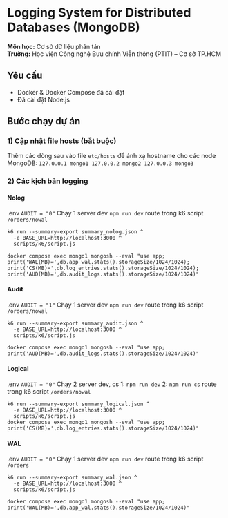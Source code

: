 
# Logging System for Distributed Databases (MongoDB)
**Môn học:** Cơ sở dữ liệu phân tán  
**Trường:** Học viện Công nghệ Bưu chính Viễn thông (PTIT) – Cơ sở TP.HCM

## Yêu cầu
- Docker & Docker Compose đã cài đặt
- Đã cài đặt Node.js

## Bước chạy dự án

### 1) Cập nhật file hosts (bắt buộc)
Thêm các dòng sau vào file `etc/hosts` để ánh xạ hostname cho các node MongoDB:
`
127.0.0.1 mongo1
127.0.0.2 mongo2
127.0.0.3 mongo3
`
### 2) Các kịch bản logging

#### Nolog
.env
`AUDIT = "0"`
Chạy 1 server dev
`npm run dev`
route trong k6 script
`/orders/nowal`
```
k6 run --summary-export summary_nolog.json ^
  -e BASE_URL=http://localhost:3000 ^
  scripts/k6/script.js

docker compose exec mongo1 mongosh --eval "use app; print('WAL(MB)=',db.app_wal.stats().storageSize/1024/1024); print('CS(MB)=',db.log_entries.stats().storageSize/1024/1024); print('AUD(MB)=',db.audit_logs.stats().storageSize/1024/1024)"
```

#### Audit
.env
`AUDIT = "1"`
Chạy 1 server dev
`npm run dev`
route trong k6 script
`/orders/nowal`
```
k6 run --summary-export summary_audit.json ^
  -e BASE_URL=http://localhost:3000 ^
  scripts/k6/script.js

docker compose exec mongo1 mongosh --eval "use app; print('AUD(MB)=',db.audit_logs.stats().storageSize/1024/1024)"
```

#### Logical
.env
`AUDIT = "0"`
Chạy 2 server dev, cs
1: `npm run dev`
2: `npm run cs`
route trong k6 script
`/orders/nowal`
```
k6 run --summary-export summary_logical.json ^
  -e BASE_URL=http://localhost:3000 ^
  scripts/k6/script.js
docker compose exec mongo1 mongosh --eval "use app; print('CS(MB)=',db.log_entries.stats().storageSize/1024/1024)"
```

#### WAL
.env
`AUDIT = "0"`
Chạy 1 server dev
`npm run dev`
route trong k6 script
`/orders`
```
k6 run --summary-export summary_wal.json ^
  -e BASE_URL=http://localhost:3000 ^
  scripts/k6/script.js

docker compose exec mongo1 mongosh --eval "use app; print('WAL(MB)=',db.app_wal.stats().storageSize/1024/1024)"
```